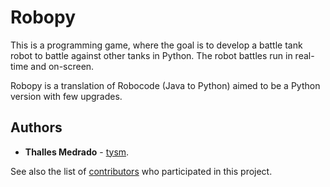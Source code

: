 # Robopy

This is a programming game, where the goal is to develop a battle tank robot to battle against other tanks in Python. The robot battles run in real-time and on-screen.

Robopy is a translation of Robocode (Java to Python) aimed to be a Python version with few upgrades.

## Authors

- **Thalles Medrado** - [tysm](https://github.com/tysm).

See also the list of [contributors](https://github.com/tysm/robopy/graphs/contributors) who participated in this project.
